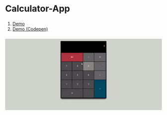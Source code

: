 # Calculator-App
 ### 
 1. [Demo](https://fuadsuleymanli.xyz/Demos/calculator-app/) 
 2. [Demo (Codepen)](https://codepen.io/fuads062/pen/YzNjVRw)

###
![ScreenShot](/screenshot.gif)